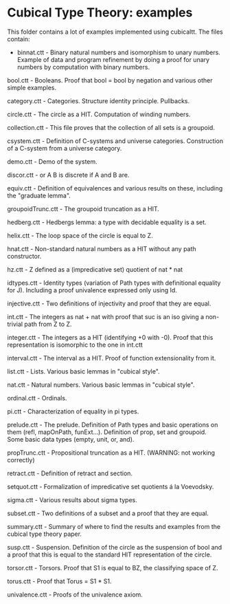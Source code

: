 Cubical Type Theory: examples
=============================

This folder contains a lot of examples implemented using
cubicaltt. The files contain:

* binnat.ctt - Binary natural numbers and isomorphism to unary
               numbers. Example of data and program refinement by
               doing a proof for unary numbers by computation with
               binary numbers.

bool.ctt - Booleans. Proof that bool = bool by negation and various
           other simple examples.

category.ctt - Categories. Structure identity principle. Pullbacks.

circle.ctt - The circle as a HIT. Computation of winding numbers.

collection.ctt - This file proves that the collection of all
                 sets is a groupoid.

csystem.ctt - Definition of C-systems and universe
              categories. Construction of a C-system from a universe
              category.

demo.ctt - Demo of the system.

discor.ctt - or A B is discrete if A and B are.

equiv.ctt - Definition of equivalences and various results on these,
            including the "graduate lemma".

groupoidTrunc.ctt - The groupoid truncation as a HIT.

hedberg.ctt - Hedbergs lemma: a type with decidable equality is a set.

helix.ctt - The loop space of the circle is equal to Z.

hnat.ctt - Non-standard natural numbers as a HIT without any path
           constructor.

hz.ctt - Z defined as a (impredicative set) quotient of nat * nat
 
idtypes.ctt - Identity types (variation of Path types with
              definitional equality for J). Including a proof
              univalence expressed only using Id.

injective.ctt - Two definitions of injectivity and proof that they are
                equal.

int.ctt - The integers as nat + nat with proof that suc is an iso
          giving a non-trivial path from Z to Z.

integer.ctt - The integers as a HIT (identifying +0 with -0). Proof
              that this representation is isomorphic to the one in
              int.ctt

interval.ctt - The interval as a HIT. Proof of function extensionality
               from it.

list.ctt - Lists. Various basic lemmas in "cubical style".

nat.ctt - Natural numbers. Various basic lemmas in "cubical style".

ordinal.ctt - Ordinals.

pi.ctt - Characterization of equality in pi types.

prelude.ctt - The prelude. Definition of Path types and basic
              operations on them (refl, mapOnPath,
              funExt...). Definition of prop, set and groupoid. Some
              basic data types (empty, unit, or, and).

propTrunc.ctt - Propositional truncation as a HIT. (WARNING: not
                working correctly)

retract.ctt - Definition of retract and section.

setquot.ctt - Formalization of impredicative set quotients á la
              Voevodsky.

sigma.ctt - Various results about sigma types.

subset.ctt - Two definitions of a subset and a proof that they are
             equal.

summary.ctt - Summary of where to find the results and examples from
              the cubical type theory paper.

susp.ctt - Suspension. Definition of the circle as the suspension of
           bool and a proof that this is equal to the standard HIT
           representation of the circle.

torsor.ctt - Torsors. Proof that S1 is equal to BZ, the classifying
             space of Z.

torus.ctt - Proof that Torus = S1 * S1.

univalence.ctt - Proofs of the univalence axiom. 
